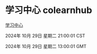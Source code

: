 # 学习中心 colearnhub
[学习中心](http://219.139.197.74:56308/colearnhub/)

2024年 10月 29日 星期二 21:00:01 CST

2024年 10月 29日 星期二 13:00:01 GMT
